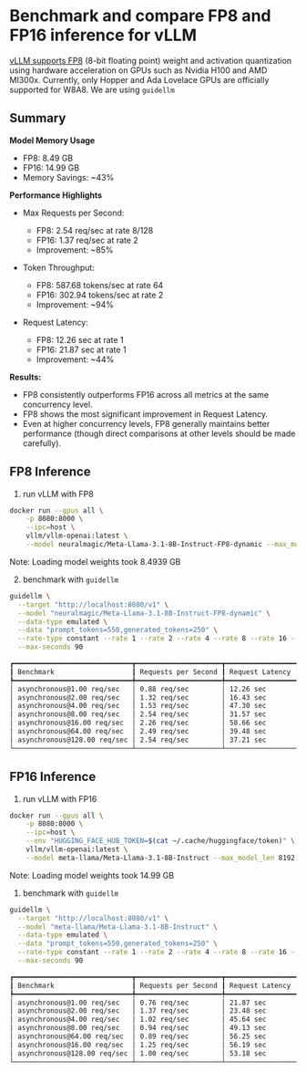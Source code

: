 # Benchmark and compare FP8 and FP16 inference for vLLM

[vLLM supports FP8](https://docs.vllm.ai/en/latest/quantization/fp8.html) (8-bit floating point) weight and activation quantization using hardware acceleration on GPUs such as Nvidia H100 and AMD MI300x. Currently, only Hopper and Ada Lovelace GPUs are officially supported for W8A8. We are using `guidellm`

## Summary

**Model Memory Usage**
- FP8: 8.49 GB
- FP16: 14.99 GB
- Memory Savings: ~43%


**Performance Highlights**
- Max Requests per Second:
  - FP8: 2.54 req/sec at rate 8/128
  - FP16: 1.37 req/sec at rate 2
  - Improvement: ~85%
- Token Throughput:
  - FP8: 587.68 tokens/sec at rate 64
  - FP16: 302.94 tokens/sec at rate 2
  - Improvement: ~94%

- Request Latency:
  - FP8: 12.26 sec at rate 1
  - FP16: 21.87 sec at rate 1
  - Improvement: ~44%

**Results:**
- FP8 consistently outperforms FP16 across all metrics at the same concurrency level.
- FP8 shows the most significant improvement in Request Latency.
- Even at higher concurrency levels, FP8 generally maintains better performance (though direct comparisons at other levels should be made carefully).


## FP8 Inference

1. run vLLM with FP8

```bash
docker run --gpus all \
    -p 8080:8000 \
    --ipc=host \
    vllm/vllm-openai:latest \
    --model neuralmagic/Meta-Llama-3.1-8B-Instruct-FP8-dynamic --max_model_len 8192
```
Note: Loading model weights took 8.4939 GB


2. benchmark with `guidellm`

```bash
guidellm \
  --target "http://localhost:8080/v1" \
  --model "neuralmagic/Meta-Llama-3.1-8B-Instruct-FP8-dynamic" \
  --data-type emulated \
  --data "prompt_tokens=550,generated_tokens=250" \
  --rate-type constant --rate 1 --rate 2 --rate 4 --rate 8 --rate 16 --rate 64 --rate 128 \
  --max-seconds 90
```

```bash
┏━━━━━━━━━━━━━━━━━━━━━━━━━━━━━┳━━━━━━━━━━━━━━━━━━━━━┳━━━━━━━━━━━━━━━━━┳━━━━━━━━━━━━━━━━━━━━━┳━━━━━━━━━━━━━━━━━━━━━┳━━━━━━━━━━━━━━━━━━━━━━━━━┓ 
┃ Benchmark                   ┃ Requests per Second ┃ Request Latency ┃ Time to First Token ┃ Inter Token Latency ┃ Output Token Throughput ┃ 
┡━━━━━━━━━━━━━━━━━━━━━━━━━━━━━╇━━━━━━━━━━━━━━━━━━━━━╇━━━━━━━━━━━━━━━━━╇━━━━━━━━━━━━━━━━━━━━━╇━━━━━━━━━━━━━━━━━━━━━╇━━━━━━━━━━━━━━━━━━━━━━━━━┩ 
│ asynchronous@1.00 req/sec   │ 0.88 req/sec        │ 12.26 sec       │ 240.18 ms           │ 54.61 ms            │ 194.47 tokens/sec       │
│ asynchronous@2.00 req/sec   │ 1.32 req/sec        │ 16.43 sec       │ 267.88 ms           │ 72.65 ms            │ 294.87 tokens/sec       │
│ asynchronous@4.00 req/sec   │ 1.53 req/sec        │ 47.30 sec       │ 19242.07 ms         │ 127.31 ms           │ 338.21 tokens/sec       │
│ asynchronous@8.00 req/sec   │ 2.54 req/sec        │ 31.57 sec       │ 3144.09 ms          │ 124.14 ms           │ 582.76 tokens/sec       │
│ asynchronous@16.00 req/sec  │ 2.26 req/sec        │ 58.66 sec       │ 29508.54 ms         │ 127.98 ms           │ 516.97 tokens/sec       │
│ asynchronous@64.00 req/sec  │ 2.49 req/sec        │ 39.48 sec       │ 9327.19 ms          │ 127.77 ms           │ 587.68 tokens/sec       │
│ asynchronous@128.00 req/sec │ 2.54 req/sec        │ 37.21 sec       │ 10749.84 ms         │ 118.26 ms           │ 569.52 tokens/sec       │
└─────────────────────────────┴─────────────────────┴─────────────────┴─────────────────────┴─────────────────────┴─────────────────────────┘ 
```


## FP16 Inference

1. run vLLM with FP16

```bash
docker run --gpus all \
    -p 8080:8000 \
    --ipc=host \
    --env "HUGGING_FACE_HUB_TOKEN=$(cat ~/.cache/huggingface/token)" \
    vllm/vllm-openai:latest \
    --model meta-llama/Meta-Llama-3.1-8B-Instruct --max_model_len 8192
```

Note: Loading model weights took 14.99 GB 

1. benchmark with `guidellm`

```bash
guidellm \
  --target "http://localhost:8080/v1" \
  --model "meta-llama/Meta-Llama-3.1-8B-Instruct" \
  --data-type emulated \
  --data "prompt_tokens=550,generated_tokens=250" \
  --rate-type constant --rate 1 --rate 2 --rate 4 --rate 8 --rate 16 --rate 64 --rate 128 \
  --max-seconds 90
```

```bash
┏━━━━━━━━━━━━━━━━━━━━━━━━━━━━━┳━━━━━━━━━━━━━━━━━━━━━┳━━━━━━━━━━━━━━━━━┳━━━━━━━━━━━━━━━━━━━━━┳━━━━━━━━━━━━━━━━━━━━━┳━━━━━━━━━━━━━━━━━━━━━━━━━┓ 
┃ Benchmark                   ┃ Requests per Second ┃ Request Latency ┃ Time to First Token ┃ Inter Token Latency ┃ Output Token Throughput ┃ 
┡━━━━━━━━━━━━━━━━━━━━━━━━━━━━━╇━━━━━━━━━━━━━━━━━━━━━╇━━━━━━━━━━━━━━━━━╇━━━━━━━━━━━━━━━━━━━━━╇━━━━━━━━━━━━━━━━━━━━━╇━━━━━━━━━━━━━━━━━━━━━━━━━┩ 
│ asynchronous@1.00 req/sec   │ 0.76 req/sec        │ 21.87 sec       │ 314.05 ms           │ 94.95 ms            │ 172.09 tokens/sec       │
│ asynchronous@2.00 req/sec   │ 1.37 req/sec        │ 23.48 sec       │ 820.36 ms           │ 102.23 ms           │ 302.94 tokens/sec       │
│ asynchronous@4.00 req/sec   │ 1.02 req/sec        │ 45.64 sec       │ 19181.45 ms         │ 118.46 ms           │ 228.36 tokens/sec       │
│ asynchronous@8.00 req/sec   │ 0.94 req/sec        │ 49.13 sec       │ 23194.74 ms         │ 115.74 ms           │ 211.55 tokens/sec       │
│ asynchronous@64.00 req/sec  │ 0.89 req/sec        │ 56.25 sec       │ 30167.99 ms         │ 115.69 ms           │ 199.90 tokens/sec       │
│ asynchronous@16.00 req/sec  │ 1.25 req/sec        │ 56.19 sec       │ 31740.33 ms         │ 106.55 ms           │ 285.55 tokens/sec       │
│ asynchronous@128.00 req/sec │ 1.00 req/sec        │ 53.18 sec       │ 27422.15 ms         │ 113.62 ms           │ 225.60 tokens/sec       │
└─────────────────────────────┴─────────────────────┴─────────────────┴─────────────────────┴─────────────────────┴─────────────────────────┘ 
```
